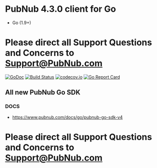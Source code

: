 # PubNub 4.3.0 client for Go
* Go (1.9+)

# Please direct all Support Questions and Concerns to Support@PubNub.com

[![GoDoc](https://godoc.org/github.com/pubnub/go?status.svg)](https://godoc.org/github.com/pubnub/go)
[![Build Status](https://api.travis-ci.org/pubnub/go.svg?branch=master)](https://travis-ci.org/pubnub/go)
[![codecov.io](https://codecov.io/github/pubnub/go/coverage.svg)](https://codecov.io/github/pubnub/go)
[![Go Report Card](https://goreportcard.com/badge/github.com/pubnub/go)](https://goreportcard.com/report/github.com/pubnub/go)


## All new PubNub Go SDK
### DOCS 
  * https://www.pubnub.com/docs/go/pubnub-go-sdk-v4

# Please direct all Support Questions and Concerns to Support@PubNub.com
